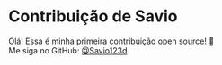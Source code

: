 # Contribuição de Savio

Olá! Essa é minha primeira contribuição open source! 🚀  
Me siga no GitHub: [@Savio123d](https://github.com/Savio123d)
